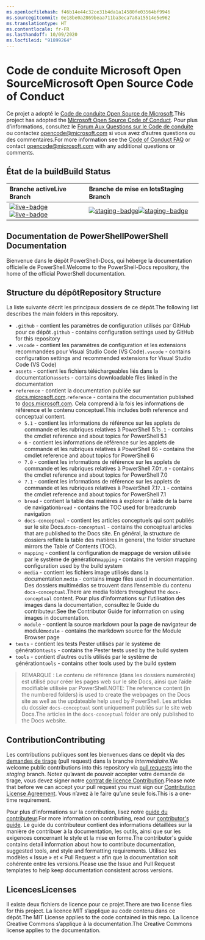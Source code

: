 ```yaml
---
ms.openlocfilehash: f46b14e44c32ce31b4da1a14580fe03564bf9946
ms.sourcegitcommit: 0e18be0a2869beaa711ba3eca7a8a15514e5e962
ms.translationtype: HT
ms.contentlocale: fr-FR
ms.lasthandoff: 10/09/2020
ms.locfileid: "91899264"
---
```

# <a name="microsoft-open-source-code-of-conduct"></a><span data-ttu-id="2ac1c-101">Code de conduite Microsoft Open Source</span><span class="sxs-lookup"><span data-stu-id="2ac1c-101">Microsoft Open Source Code of Conduct</span></span>

<span data-ttu-id="2ac1c-102">Ce projet a adopté le [Code de conduite Open Source de Microsoft](https://opensource.microsoft.com/codeofconduct/).</span><span class="sxs-lookup"><span data-stu-id="2ac1c-102">This project has adopted the [Microsoft Open Source Code of Conduct](https://opensource.microsoft.com/codeofconduct/).</span></span> <span data-ttu-id="2ac1c-103">Pour plus d’informations, consultez le [Forum Aux Questions sur le Code de conduite](https://opensource.microsoft.com/codeofconduct/faq/) ou contactez [opencode@microsoft.com](mailto:opencode@microsoft.com) si vous avez d’autres questions ou des commentaires.</span><span class="sxs-lookup"><span data-stu-id="2ac1c-103">For more information see the [Code of Conduct FAQ](https://opensource.microsoft.com/codeofconduct/faq/) or contact [opencode@microsoft.com](mailto:opencode@microsoft.com) with any additional questions or comments.</span></span>

[live-badge]: https://powershell.visualstudio.com/PowerShell-Docs/_apis/build/status/PowerShell-Docs-CI?branchName=live
[staging-badge]: https://powershell.visualstudio.com/PowerShell-Docs/_apis/build/status/PowerShell-Docs-CI?branchName=staging

## <a name="build-status"></a><span data-ttu-id="2ac1c-106">État de la build</span><span class="sxs-lookup"><span data-stu-id="2ac1c-106">Build Status</span></span>

|          <span data-ttu-id="2ac1c-107">Branche active</span><span class="sxs-lookup"><span data-stu-id="2ac1c-107">Live Branch</span></span>          |           <span data-ttu-id="2ac1c-108">Branche de mise en lots</span><span class="sxs-lookup"><span data-stu-id="2ac1c-108">Staging Branch</span></span>            |
| :---------------------------- | :---------------------------------- |
| <span data-ttu-id="2ac1c-109">[![live-badge][]][live-badge]</span><span class="sxs-lookup"><span data-stu-id="2ac1c-109">[![live-badge][]][live-badge]</span></span> | <span data-ttu-id="2ac1c-110">[![staging-badge][]][staging-badge]</span><span class="sxs-lookup"><span data-stu-id="2ac1c-110">[![staging-badge][]][staging-badge]</span></span> |

## <a name="powershell-documentation"></a><span data-ttu-id="2ac1c-111">Documentation de PowerShell</span><span class="sxs-lookup"><span data-stu-id="2ac1c-111">PowerShell Documentation</span></span>

<span data-ttu-id="2ac1c-112">Bienvenue dans le dépôt PowerShell-Docs, qui héberge la documentation officielle de PowerShell.</span><span class="sxs-lookup"><span data-stu-id="2ac1c-112">Welcome to the PowerShell-Docs repository, the home of the official PowerShell documentation.</span></span>

## <a name="repository-structure"></a><span data-ttu-id="2ac1c-113">Structure du dépôt</span><span class="sxs-lookup"><span data-stu-id="2ac1c-113">Repository Structure</span></span>

<span data-ttu-id="2ac1c-114">La liste suivante décrit les principaux dossiers de ce dépôt.</span><span class="sxs-lookup"><span data-stu-id="2ac1c-114">The following list describes the main folders in this repository.</span></span>

- <span data-ttu-id="2ac1c-115">`.github` - contient les paramètres de configuration utilisés par GitHub pour ce dépôt</span><span class="sxs-lookup"><span data-stu-id="2ac1c-115">`.github` - contains configuration settings used by GitHub for this repository</span></span>
- <span data-ttu-id="2ac1c-116">`.vscode` - contient les paramètres de configuration et les extensions recommandées pour Visual Studio Code (VS Code)</span><span class="sxs-lookup"><span data-stu-id="2ac1c-116">`.vscode` - contains configuration settings and recommended extensions for Visual Studio Code (VS Code)</span></span>
- <span data-ttu-id="2ac1c-117">`assets` - contient les fichiers téléchargeables liés dans la documentation</span><span class="sxs-lookup"><span data-stu-id="2ac1c-117">`assets` - contains downloadable files linked in the documentation</span></span>
- <span data-ttu-id="2ac1c-118">`reference` - contient la documentation publiée sur [docs.microsoft.com]([https://docs.microsoft.com/powershell/scripting/).</span><span class="sxs-lookup"><span data-stu-id="2ac1c-118">`reference` - contains the documentation published to [docs.microsoft.com]([https://docs.microsoft.com/powershell/scripting/).</span></span> <span data-ttu-id="2ac1c-119">Cela comprend à la fois les informations de référence et le contenu conceptuel.</span><span class="sxs-lookup"><span data-stu-id="2ac1c-119">This includes both reference and conceptual content.</span></span>
  - <span data-ttu-id="2ac1c-120">`5.1` - contient les informations de référence sur les applets de commande et les rubriques relatives à PowerShell 5.1</span><span class="sxs-lookup"><span data-stu-id="2ac1c-120">`5.1` - contains the cmdlet reference and about topics for PowerShell 5.1</span></span>
  - <span data-ttu-id="2ac1c-121">`6` - contient les informations de référence sur les applets de commande et les rubriques relatives à PowerShell 6</span><span class="sxs-lookup"><span data-stu-id="2ac1c-121">`6` - contains the cmdlet reference and about topics for PowerShell 6</span></span>
  - <span data-ttu-id="2ac1c-122">`7.0` - contient les informations de référence sur les applets de commande et les rubriques relatives à PowerShell 7.0</span><span class="sxs-lookup"><span data-stu-id="2ac1c-122">`7.0` - contains the cmdlet reference and about topics for PowerShell 7.0</span></span>
  - <span data-ttu-id="2ac1c-123">`7.1` - contient les informations de référence sur les applets de commande et les rubriques relatives à PowerShell 7.1</span><span class="sxs-lookup"><span data-stu-id="2ac1c-123">`7.1` - contains the cmdlet reference and about topics for PowerShell 7.1</span></span>
  - <span data-ttu-id="2ac1c-124">`bread` - contient la table des matières à explorer à l’aide de la barre de navigation</span><span class="sxs-lookup"><span data-stu-id="2ac1c-124">`bread` - contains the TOC used for breadcrumb navigation</span></span>
  - <span data-ttu-id="2ac1c-125">`docs-conceptual` - contient les articles conceptuels qui sont publiés sur le site Docs.</span><span class="sxs-lookup"><span data-stu-id="2ac1c-125">`docs-conceptual` - contains the conceptual articles that are published to the Docs site.</span></span> <span data-ttu-id="2ac1c-126">En général, la structure de dossiers reflète la table des matières.</span><span class="sxs-lookup"><span data-stu-id="2ac1c-126">In general, the folder structure mirrors the Table of Contents (TOC).</span></span>
  - <span data-ttu-id="2ac1c-127">`mapping` - contient la configuration de mappage de version utilisée par le système de génération</span><span class="sxs-lookup"><span data-stu-id="2ac1c-127">`mapping` - contains the version mapping configuration used by the build system</span></span>
  - <span data-ttu-id="2ac1c-128">`media` - contient les fichiers image utilisés dans la documentation.</span><span class="sxs-lookup"><span data-stu-id="2ac1c-128">`media` - contains image files used in documentation.</span></span> <span data-ttu-id="2ac1c-129">Des dossiers multimédias se trouvent dans l’ensemble du contenu `docs-conceptual`.</span><span class="sxs-lookup"><span data-stu-id="2ac1c-129">There are media folders throughout the `docs-conceptual` content.</span></span> <span data-ttu-id="2ac1c-130">Pour plus d’informations sur l’utilisation des images dans la documentation, consultez le Guide du contributeur.</span><span class="sxs-lookup"><span data-stu-id="2ac1c-130">See the Contributor Guide for information on using images in documentation.</span></span>
  - <span data-ttu-id="2ac1c-131">`module` - contient la source markdown pour la page de navigateur de module</span><span class="sxs-lookup"><span data-stu-id="2ac1c-131">`module` - contains the markdown source for the Module Browser page</span></span>
- <span data-ttu-id="2ac1c-132">`tests` - contient les tests Pester utilisés par le système de génération</span><span class="sxs-lookup"><span data-stu-id="2ac1c-132">`tests` - contains the Pester tests used by the build system</span></span>
- <span data-ttu-id="2ac1c-133">`tools` - contient d’autres outils utilisés par le système de génération</span><span class="sxs-lookup"><span data-stu-id="2ac1c-133">`tools` - contains other tools used by the build system</span></span>

> <span data-ttu-id="2ac1c-134">REMARQUE : Le contenu de référence (dans les dossiers numérotés) est utilisé pour créer les pages web sur le site Docs, ainsi que l’aide modifiable utilisée par PowerShell.</span><span class="sxs-lookup"><span data-stu-id="2ac1c-134">NOTE: The reference content (in the numbered folders) is used to create the webpages on the Docs site as well as the updateable help used by PowerShell.</span></span>
> <span data-ttu-id="2ac1c-135">Les articles du dossier `docs-conceptual` sont uniquement publiés sur le site web Docs.</span><span class="sxs-lookup"><span data-stu-id="2ac1c-135">The articles in the `docs-conceptual` folder are only published to the Docs website.</span></span>

## <a name="contributing"></a><span data-ttu-id="2ac1c-136">Contribution</span><span class="sxs-lookup"><span data-stu-id="2ac1c-136">Contributing</span></span>

<span data-ttu-id="2ac1c-137">Les contributions publiques sont les bienvenues dans ce dépôt via des [demandes de tirage](https://help.github.com/articles/using-pull-requests/) (pull request) dans la branche _intermédiaire_.</span><span class="sxs-lookup"><span data-stu-id="2ac1c-137">We welcome public contributions into this repository via [pull requests](https://help.github.com/articles/using-pull-requests/) into the _staging_ branch.</span></span>
<span data-ttu-id="2ac1c-138">Notez qu’avant de pouvoir accepter votre demande de tirage, vous devez signer notre [contrat de licence Contribution](https://cla.microsoft.com/).</span><span class="sxs-lookup"><span data-stu-id="2ac1c-138">Please note that before we can accept your pull request you must sign our [Contribution License Agreement](https://cla.microsoft.com/).</span></span> <span data-ttu-id="2ac1c-139">Vous n’avez à le faire qu’une seule fois.</span><span class="sxs-lookup"><span data-stu-id="2ac1c-139">This is a one-time requirement.</span></span>

<span data-ttu-id="2ac1c-140">Pour plus d’informations sur la contribution, lisez notre [guide du contributeur](https://aka.ms/PSDocsContributor).</span><span class="sxs-lookup"><span data-stu-id="2ac1c-140">For more information on contributing, read our [contributor's guide](https://aka.ms/PSDocsContributor).</span></span> <span data-ttu-id="2ac1c-141">Le guide du contributeur contient des informations détaillées sur la manière de contribuer à la documentation, les outils, ainsi que sur les exigences concernant le style et la mise en forme.</span><span class="sxs-lookup"><span data-stu-id="2ac1c-141">The contributor's guide contains detail information about how to contribute documentation, suggested tools, and style and formatting requirements.</span></span> <span data-ttu-id="2ac1c-142">Utilisez les modèles « Issue » et « Pull Request » afin que la documentation soit cohérente entre les versions.</span><span class="sxs-lookup"><span data-stu-id="2ac1c-142">Please use the Issue and Pull Request templates to help keep documentation consistent across versions.</span></span>

## <a name="licenses"></a><span data-ttu-id="2ac1c-143">Licences</span><span class="sxs-lookup"><span data-stu-id="2ac1c-143">Licenses</span></span>

<span data-ttu-id="2ac1c-144">Il existe deux fichiers de licence pour ce projet.</span><span class="sxs-lookup"><span data-stu-id="2ac1c-144">There are two license files for this project.</span></span> <span data-ttu-id="2ac1c-145">La licence MIT s’applique au code contenu dans ce dépôt.</span><span class="sxs-lookup"><span data-stu-id="2ac1c-145">The MIT License applies to the code contained in this repo.</span></span> <span data-ttu-id="2ac1c-146">La licence Creative Commons s’applique à la documentation.</span><span class="sxs-lookup"><span data-stu-id="2ac1c-146">The Creative Commons license applies to the documentation.</span></span>
